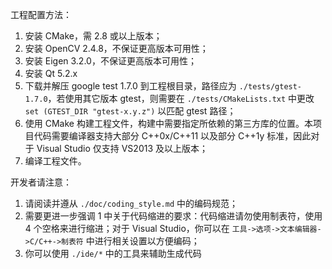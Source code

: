 工程配置方法：

1. 安装 CMake，需 2.8 或以上版本；
2. 安装 OpenCV 2.4.8，不保证更高版本可用性；
3. 安装 Eigen 3.2.0，不保证更高版本可用性；
4. 安装 Qt 5.2.x
5. 下载并解压 google test 1.7.0 到工程根目录，路径应为 `./tests/gtest-1.7.0`，若使用其它版本 gtest，则需要在  `./tests/CMakeLists.txt` 中更改 `set (GTEST_DIR "gtest-x.y.z")` 以匹配 gtest 路径；
6. 使用 CMake 构建工程文件，构建中需要指定所依赖的第三方库的位置。本项目代码需要编译器支持大部分 C++0x/C++11 以及部分 C++1y 标准，因此对于 Visual Studio 仅支持 VS2013 及以上版本；
6. 编译工程文件。

开发者请注意：

1. 请阅读并遵从 `./doc/coding_style.md` 中的编码规范；
2. 需要更进一步强调 1 中关于代码缩进的要求：代码缩进请勿使用制表符，使用 4 个空格来进行缩进；对于 Visual Studio，你可以在 `工具->选项->文本编辑器->C/C++->制表符` 中进行相关设置以方便编码；
3. 你可以使用 `./ide/*` 中的工具来辅助生成代码
	
